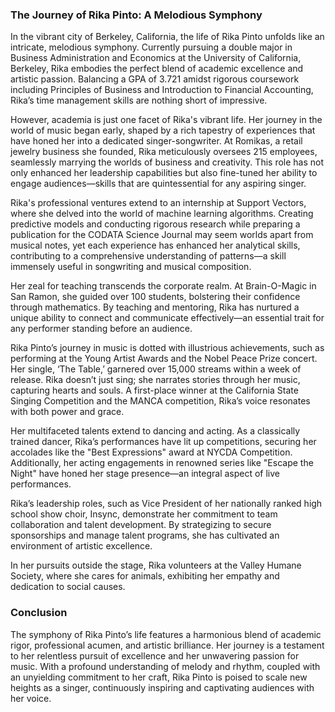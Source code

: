 ### The Journey of Rika Pinto: A Melodious Symphony

In the vibrant city of Berkeley, California, the life of Rika Pinto unfolds like an intricate, melodious symphony. Currently pursuing a double major in Business Administration and Economics at the University of California, Berkeley, Rika embodies the perfect blend of academic excellence and artistic passion. Balancing a GPA of 3.721 amidst rigorous coursework including Principles of Business and Introduction to Financial Accounting, Rika’s time management skills are nothing short of impressive.

However, academia is just one facet of Rika's vibrant life. Her journey in the world of music began early, shaped by a rich tapestry of experiences that have honed her into a dedicated singer-songwriter. At Romikas, a retail jewelry business she founded, Rika meticulously oversees 215 employees, seamlessly marrying the worlds of business and creativity. This role has not only enhanced her leadership capabilities but also fine-tuned her ability to engage audiences—skills that are quintessential for any aspiring singer.

Rika's professional ventures extend to an internship at Support Vectors, where she delved into the world of machine learning algorithms. Creating predictive models and conducting rigorous research while preparing a publication for the CODATA Science Journal may seem worlds apart from musical notes, yet each experience has enhanced her analytical skills, contributing to a comprehensive understanding of patterns—a skill immensely useful in songwriting and musical composition.

Her zeal for teaching transcends the corporate realm. At Brain-O-Magic in San Ramon, she guided over 100 students, bolstering their confidence through mathematics. By teaching and mentoring, Rika has nurtured a unique ability to connect and communicate effectively—an essential trait for any performer standing before an audience.

Rika Pinto’s journey in music is dotted with illustrious achievements, such as performing at the Young Artist Awards and the Nobel Peace Prize concert. Her single, ‘The Table,’ garnered over 15,000 streams within a week of release. Rika doesn’t just sing; she narrates stories through her music, capturing hearts and souls. A first-place winner at the California State Singing Competition and the MANCA competition, Rika’s voice resonates with both power and grace.

Her multifaceted talents extend to dancing and acting. As a classically trained dancer, Rika’s performances have lit up competitions, securing her accolades like the "Best Expressions" award at NYCDA Competition. Additionally, her acting engagements in renowned series like "Escape the Night" have honed her stage presence—an integral aspect of live performances.

Rika’s leadership roles, such as Vice President of her nationally ranked high school show choir, Insync, demonstrate her commitment to team collaboration and talent development. By strategizing to secure sponsorships and manage talent programs, she has cultivated an environment of artistic excellence.

In her pursuits outside the stage, Rika volunteers at the Valley Humane Society, where she cares for animals, exhibiting her empathy and dedication to social causes.

### Conclusion

The symphony of Rika Pinto’s life features a harmonious blend of academic rigor, professional acumen, and artistic brilliance. Her journey is a testament to her relentless pursuit of excellence and her unwavering passion for music. With a profound understanding of melody and rhythm, coupled with an unyielding commitment to her craft, Rika Pinto is poised to scale new heights as a singer, continuously inspiring and captivating audiences with her voice.